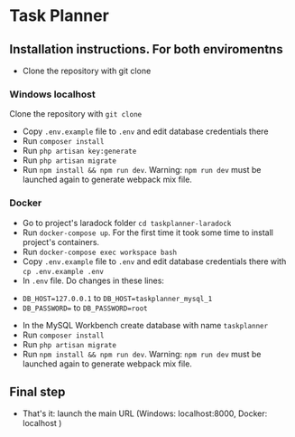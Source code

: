 # Task Planner
## Installation instructions. For both enviromentns
- Clone the repository with git clone
### Windows localhost
 Clone the repository with ```git clone```
* Copy ```.env.example``` file to ``.env`` and edit database credentials there
* Run ```composer install```
* Run ```php artisan key:generate```
* Run ```php artisan migrate``` 
* Run ```npm install && npm run dev```. Warning: ```npm run dev``` must be launched again to generate webpack mix file.
### Docker
* Go to project's laradock folder ```cd taskplanner-laradock```
* Run ```docker-compose up```. For the first time it took some time to install project's containers.
* Run ```docker-compose exec workspace bash```
* Copy ```.env.example``` file to ``.env`` and edit database credentials there with ```cp .env.example .env```
* In ```.env``` file. Do changes in these lines: 
- ```DB_HOST=127.0.0.1``` to   ```DB_HOST=taskplanner_mysql_1```
- ```DB_PASSWORD=``` to   ```DB_PASSWORD=root```
* In the MySQL Workbench create database with name ```taskplanner```
* Run ```composer install```
* Run ```php artisan migrate``` 
* Run ```npm install && npm run dev```. Warning: ```npm run dev``` must be launched again to generate webpack mix file.
## Final step
- That's it: launch the main URL (Windows: localhost:8000, Docker: localhost )

